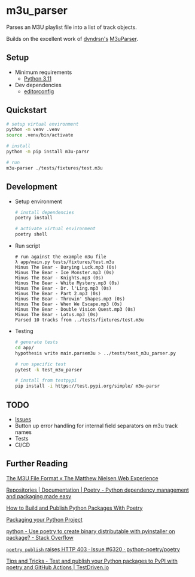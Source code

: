 # m3u_parser

Parses an M3U playlist file into a list of track objects.

Builds on the excellent work of [dvndrsn's](https://github.com/dvndrsn) [M3uParser](https://github.com/dvndrsn/M3uParser).

## Setup
* Minimum requirements
  * [Python 3.11](https://www.python.org/downloads/)
* Dev dependencies
  * [editorconfig](https://editorconfig.org/)

## Quickstart
```bash
# setup virtual environment
python -m venv .venv
source .venv/bin/activate

# install
python -m pip install m3u-parsr

# run
m3u-parser ./tests/fixtures/test.m3u
```

## Development
* Setup environment
    ```bash
    # install dependencies
    poetry install

    # activate virtual environment
    poetry shell
    ```
* Run script
    ```
    # run against the example m3u file
    λ app/main.py tests/fixtures/test.m3u
    Minus The Bear - Burying Luck.mp3 (0s)
    Minus The Bear - Ice Monster.mp3 (0s)
    Minus The Bear - Knights.mp3 (0s)
    Minus The Bear - White Mystery.mp3 (0s)
    Minus The Bear - Dr. l'Ling.mp3 (0s)
    Minus The Bear - Part 2.mp3 (0s)
    Minus The Bear - Throwin' Shapes.mp3 (0s)
    Minus The Bear - When We Escape.mp3 (0s)
    Minus The Bear - Double Vision Quest.mp3 (0s)
    Minus The Bear - Lotus.mp3 (0s)
    Parsed 10 tracks from ../tests/fixtures/test.m3u
    ```
* Testing
    ```bash
    # generate tests
    cd app/
    hypothesis write main.parsem3u > ../tests/test_m3u_parser.py

    # run specific test
    pytest -k test_m3u_parser

    # install from testpypi
    pip install -i https://test.pypi.org/simple/ m3u-parsr
    ```

## TODO
* [Issues](https://github.com/pythoninthegrass/m3u_parser/issues)
* Button up error handling for internal field separators on m3u track names
* Tests
* CI/CD

## Further Reading
[The M3U File Format « The Matthew Nielsen Web Experience](https://web.archive.org/web/20180809050707/http://n4k3d.com/the-m3u-file-format)

[Repositories | Documentation | Poetry - Python dependency management and packaging made easy](https://python-poetry.org/docs/repositories/)

[How to Build and Publish Python Packages With Poetry](https://www.freecodecamp.org/news/how-to-build-and-publish-python-packages-with-poetry/)

[Packaging your Python Project](https://skerritt.blog/packaging-your-python-project/)

[python - Use poetry to create binary distributable with pyinstaller on package? - Stack Overflow](https://stackoverflow.com/a/77181745/15454191)

[`poetry publish` raises HTTP 403 · Issue #6320 · python-poetry/poetry](https://github.com/python-poetry/poetry/issues/6320#issuecomment-1234036608)

[Tips and Tricks - Test and publish your Python packages to PyPI with poetry and GitHub Actions | TestDriven.io](https://testdriven.io/tips/810f9bb5-c9df-479d-baa4-290c7e0779f1/)

